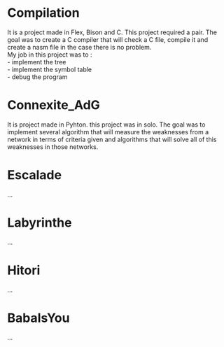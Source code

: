 # Compilation
It is a project made in Flex, Bison and C. This project required a pair.
The goal was to create a C compiler that will check a C file, compile it and create a nasm file in the case
there is no problem.<br>
My job in this project was to :<br> - implement the tree <br>
                                - implement the symbol table <br>
                                - debug the program <br>

# Connexite_AdG
It is project made in Pyhton. this project was in solo.
The goal was to implement several algorithm that will measure the weaknesses from a network in terms of criteria given
and algorithms that will solve all of this weaknesses in those networks.

# Escalade
...

# Labyrinthe
...

# Hitori
...

# BabaIsYou
...
